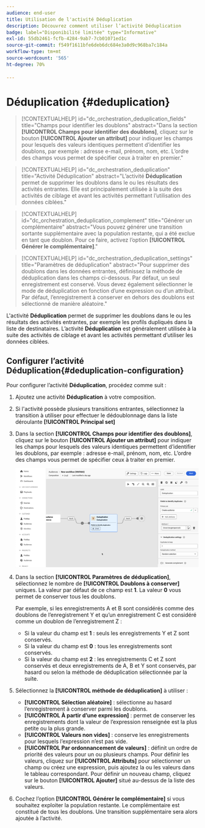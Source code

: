 ```yaml
---
audience: end-user
title: Utilisation de l'activité Déduplication
description: Découvrez comment utiliser l’activité Déduplication
badge: label="Disponibilité limitée" type="Informative"
exl-id: 55db2461-fcfb-4284-9ab7-7cb01071ed1c
source-git-commit: f549f1611bfe6deb6dc684e3a0d9c968ba7c184a
workflow-type: tm+mt
source-wordcount: '565'
ht-degree: 70%

---
```


# Déduplication {#deduplication}

>[!CONTEXTUALHELP]
>id="dc_orchestration_deduplication_fields"
>title="Champs pour identifier les doublons"
>abstract="Dans la section **[!UICONTROL Champs pour identifier des doublons]**, cliquez sur le bouton **[!UICONTROL Ajouter un attribut]** pour indiquer les champs pour lesquels des valeurs identiques permettent d’identifier les doublons, par exemple : adresse e-mail, prénom, nom, etc. L’ordre des champs vous permet de spécifier ceux à traiter en premier."

>[!CONTEXTUALHELP]
>id="dc_orchestration_deduplication"
>title="Activité Déduplication"
>abstract="L’activité **Déduplication** permet de supprimer les doublons dans le ou les résultats des activités entrantes. Elle est principalement utilisée à la suite des activités de ciblage et avant les activités permettant l’utilisation des données ciblées."

>[!CONTEXTUALHELP]
>id="dc_orchestration_deduplication_complement"
>title="Générer un complémentaire"
>abstract="Vous pouvez générer une transition sortante supplémentaire avec la population restante, qui a été exclue en tant que doublon. Pour ce faire, activez l’option **[!UICONTROL Générer le complémentaire]**."

>[!CONTEXTUALHELP]
>id="dc_orchestration_deduplication_settings"
>title="Paramètres de déduplication"
>abstract="Pour supprimer des doublons dans les données entrantes, définissez la méthode de déduplication dans les champs ci-dessous. Par défaut, un seul enregistrement est conservé. Vous devez également sélectionner le mode de déduplication en fonction d’une expression ou d’un attribut. Par défaut, l’enregistrement à conserver en dehors des doublons est sélectionné de manière aléatoire."

L&#39;activité **Déduplication** permet de supprimer les doublons dans le ou les résultats des activités entrantes, par exemple les profils dupliqués dans la liste de destinataires. L’activité **Déduplication** est généralement utilisée à la suite des activités de ciblage et avant les activités permettant d’utiliser les données ciblées.

## Configurer l’activité Déduplication{#deduplication-configuration}

Pour configurer l’activité **Déduplication**, procédez comme suit :

1. Ajoutez une activité **Déduplication** à votre composition.

1. Si l&#39;activité possède plusieurs transitions entrantes, sélectionnez la transition à utiliser pour effectuer le dédoublonnage dans la liste déroulante **[!UICONTROL Principal set]**

1. Dans la section **[!UICONTROL Champs pour identifier des doublons]**, cliquez sur le bouton **[!UICONTROL Ajouter un attribut]** pour indiquer les champs pour lesquels des valeurs identiques permettent d’identifier les doublons, par exemple : adresse e-mail, prénom, nom, etc. L’ordre des champs vous permet de spécifier ceux à traiter en premier.

   ![](../assets/deduplication.png)

1. Dans la section **[!UICONTROL Paramètres de déduplication]**, sélectionnez le nombre de **[!UICONTROL Doublons à conserver]** uniques. La valeur par défaut de ce champ est **1**. La valeur **0** vous permet de conserver tous les doublons.

   Par exemple, si les enregistrements A et B sont considérés comme des doublons de l’enregistrement Y et qu’un enregistrement C est considéré comme un doublon de l’enregistrement Z :

   * Si la valeur du champ est **1** : seuls les enregistrements Y et Z sont conservés.
   * Si la valeur du champ est **0** : tous les enregistrements sont conservés.
   * Si la valeur du champ est **2** : les enregistrements C et Z sont conservés et deux enregistrements de A, B et Y sont conservés, par hasard ou selon la méthode de déduplication sélectionnée par la suite.

1. Sélectionnez la **[!UICONTROL méthode de déduplication]** à utiliser :

   * **[!UICONTROL Sélection aléatoire]** : sélectionne au hasard l’enregistrement à conserver parmi les doublons.
   * **[!UICONTROL À partir d’une expression]** : permet de conserver les enregistrements dont la valeur de l’expression renseignée est la plus petite ou la plus grande.
   * **[!UICONTROL Valeurs non vides]** : conserve les enregistrements pour lesquels l’expression n’est pas vide.
   * **[!UICONTROL Par ordonnancement de valeurs]** : définit un ordre de priorité des valeurs pour un ou plusieurs champs. Pour définir les valeurs, cliquez sur **[!UICONTROL Attributs]** pour sélectionner un champ ou créez une expression, puis ajoutez la ou les valeurs dans le tableau correspondant. Pour définir un nouveau champ, cliquez sur le bouton **[!UICONTROL Ajouter]** situé au-dessus de la liste des valeurs.

1. Cochez l’option **[!UICONTROL Générer le complémentaire]** si vous souhaitez exploiter la population restante. Le complémentaire est constitué de tous les doublons. Une transition supplémentaire sera alors ajoutée à l’activité.

<!--
## Example{#deduplication-example}

In the following example, use a deduplication activity to exclude duplicates from the target before sending a delivery. The identified duplicated profiles are added to a dedicated audience that can be reused if necessary. Choose the **Email** address to identify the duplicates. Keep 1 entry and select the **Random** deduplication method.

![](../assets/workflow-deduplication-example.png)
-->
